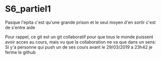 # S6_partiel1
Pasque l'epita c'est qu'une grande prison et le seul moyen d'en sortir c'est de s'entre aide

Pour rappel, ce git est un git collaboratif pour que tous le monde puissent avoir acces au cours,
mais vu que la collaboration ne va que dans un sens:
Si y'a personne qui push un de ses cours avant le 29/03/2019 a 23h42 je ferme le github
